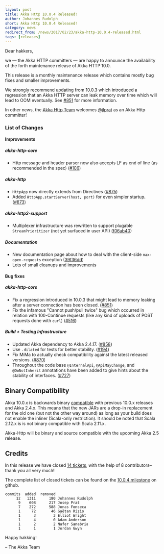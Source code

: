```yaml
---
layout: post
title: Akka Http 10.0.4 Released!
author: Johannes Rudolph
short: Akka Http 10.0.4 Released!
category: news
redirect_from: /news/2017/02/23/akka-http-10.0.4-released.html
tags: [releases]
---
```


Dear hakkers,

we — the Akka HTTP committers — are happy to announce the availability of the forth maintenance release of Akka HTTP 10.0.

This release is a monthly maintenance release which contains mostly bug fixes and smaller improvements.

We strongly recommend updating from 10.0.3 which introduced a regression that an Akka HTTP server can leak memory
over time which will lead to OOM eventually. See [#851](https://github.com/akka/akka-http/issues/851) for more information.

In other news, the [Akka Http Team](https://github.com/orgs/akka/teams/akka-http-team) welcomes [@jlprat](https://github.com/jlprat)
as an Akka Http committer!

### List of Changes

#### Improvements

##### akka-http-core
 * Http message and header parser now also accepts LF as end of line (as recommended in the spec) ([#106](https://github.com/akka/akka-http/issues/106))

##### akka-http
 * `HttpApp` now directly extends from Directives ([#875](https://github.com/akka/akka-http/issues/875))
 * Added `HttpApp.startServer(host, port)` for even simpler startup. ([#873](https://github.com/akka/akka-http/issues/873))

##### akka-http2-support
 * Multiplexer infrastructure was rewritten to support plugable `StreamPrioritizer` (not yet surfaced in user API) ([f06ab40](https://github.com/akka/akka-http/commit/f06ab40))

##### Documentation
 * New documentation page about how to deal with the client-side `max-open-requests` exception ([39f36dd](https://github.com/akka/akka-http/commit/39f36dd))
 * Lots of small cleanups and improvements

#### Bug fixes

##### akka-http-core
 * Fix a regression introduced in 10.0.3 that might lead to memory leaking after a server connection has been closed. ([#851](https://github.com/akka/akka-http/issues/851))
 * Fix the infamous "Cannot push/pull twice" bug which occurred in relation with 100-Continue requests (like any kind
   of uploads of POST requests done with `curl`) ([#516](https://github.com/akka/akka-http/issues/516))

##### Build + Testing Infrastructure
 * Updated Akka dependency to Akka 2.4.17. ([#858](https://github.com/akka/akka-http/issues/858))
 * Use `.dilated` for tests for better stability. ([#194](https://github.com/akka/akka-http/issues/194))
 * Fix MiMa to actually check compatibility against the latest released versions. ([#870](https://github.com/akka/akka-http/issues/870))
 * Throughout the code base `@InternalApi`, `@ApiMayChange`, and `@DoNotInherit` annotations have been added
   to give hints about the stability of interfaces. ([#727](https://github.com/akka/akka-http/issues/727))

## Binary Compatibility

Akka 10.0.x is backwards binary [compatible](http://doc.akka.io/docs/akka/2.5-M1/common/binary-compatibility-rules.html)
with previous 10.0.x releases and Akka 2.4.x. This means that the new JARs are a drop-in replacement for
the old one (but not the other way around) as long as your build does not enable the inliner (Scala-only restriction).
It should be noted that Scala 2.12.x is is not binary compatible with Scala 2.11.x.

Akka-Http will be binary and source compatible with the upcoming Akka 2.5 release.

## Credits

In this release we have closed [14 tickets](https://github.com/akka/akka-http/milestone/21?closed=1), with the help of 8
contributors– thank you all very much!

The complete list of closed tickets can be found on the
[10.0.4 milestone](https://github.com/akka/akka-http/milestone/21?closed=1) on github.

~~~
commits  added  removed
     12   1311      180 Johannes Rudolph
      9    608      217 Josep Prat
      7    272      588 Jonas Fonseca
      1     72       46 Gaëtan Rizio
      1      3        3 Elliot Wright
      1      4        0 Adam Anderson
      1      2        2 Nafer Sanabria
      1      1        1 Jordan Gwyn
~~~

Happy hakking!

– The Akka Team